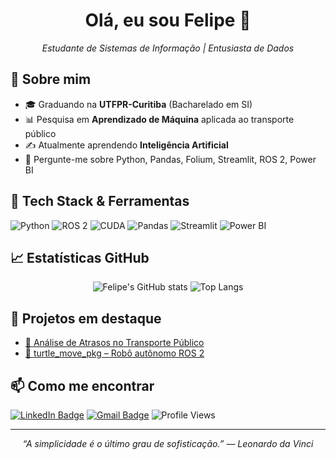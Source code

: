 <!-- Banner ou imagem pode ser adicionada aqui -->
<h1 align="center">Olá, eu sou Felipe 👋</h1>

<p align="center">
  <em>Estudante de Sistemas de Informação | Entusiasta de Dados </em>
</p>

## 🌱 Sobre mim
- 🎓 Graduando na **UTFPR-Curitiba** (Bacharelado em SI)  
- 📊 Pesquisa em **Aprendizado de Máquina** aplicada ao transporte público  
- ✍️ Atualmente aprendendo **Inteligência Artificial**  
- 💬 Pergunte-me sobre Python, Pandas, Folium, Streamlit, ROS 2, Power BI  

## 🔧 Tech Stack & Ferramentas
![Python](https://img.shields.io/badge/-Python-3776AB?style=for-the-badge&logo=python&logoColor=white)
![ROS 2](https://img.shields.io/badge/ROS2-humble-blue?style=for-the-badge&logo=ros&logoColor=white)
![CUDA](https://img.shields.io/badge/CUDA-076D07?style=for-the-badge&logo=nvidia&logoColor=white)
![Pandas](https://img.shields.io/badge/-Pandas-150458?style=for-the-badge&logo=pandas)
![Streamlit](https://img.shields.io/badge/-Streamlit-FF4B4B?style=for-the-badge&logo=streamlit&logoColor=white)
![Power BI](https://img.shields.io/badge/-PowerBI-F2C811?style=for-the-badge&logo=powerbi&logoColor=black)

## 📈 Estatísticas GitHub
<p align="center">
  <img src="https://github-readme-stats.vercel.app/api?username=Feimac&show_icons=true&theme=tokyonight" alt="Felipe's GitHub stats"/>
  <img src="https://github-readme-stats.vercel.app/api/top-langs/?username=Feimac&layout=compact&theme=tokyonight" alt="Top Langs"/>
</p>

<!-- Se usar lowlighter/metrics
<img src="https://raw.githubusercontent.com/Feimac/Feimac/master/assets/metrics.svg" alt="Metrics" width="100%"> -->

## 🚀 Projetos em destaque
- [🚌 Análise de Atrasos no Transporte Público](https://github.com/Feimac/transport-delay-analysis)  
- [🤖 turtle_move_pkg – Robô autônomo ROS 2](https://github.com/Feimac/RoboAutonomo)  

## 📫 Como me encontrar
[![LinkedIn Badge](https://img.shields.io/badge/-Felipe_Snitynski-0077B5?style=flat&logo=linkedin&logoColor=white)](https://www.linkedin.com/in/felipe-snitynski-camillo-07b09a1b1)
[![Gmail Badge](https://img.shields.io/badge/felipescamillo2018@gmail.com-D14836?style=flat&logo=gmail&logoColor=white)](mailto:felipescamillo2018@gmail.com)
![Profile Views](https://komarev.com/ghpvc/?username=Feimac&color=blue)

---

<p align="center">
  <em>“A simplicidade é o último grau de sofisticação.” — Leonardo da Vinci</em>
</p>
